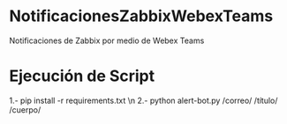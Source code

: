# NotificacionesZabbixWebexTeams
Notificaciones de Zabbix por medio de Webex Teams



# Ejecución de Script

1.- pip install -r requirements.txt \n
2.- python alert-bot.py /correo/ /título/ /cuerpo/
